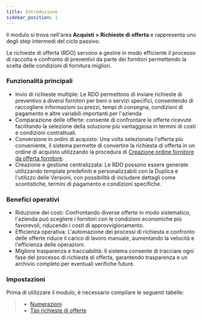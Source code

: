 ```yaml
---
title: Introduzione
sidebar_position: 1
---
```


Il modulo si trova nell'area **Acquisti > Richieste di offerta** e rappresenta uno degli step intermedi del ciclo passivo.

Le richieste di offerta (RDO) servono a gestire in modo efficiente il processo di raccolta e confronto di preventivi da parte dei fornitori permettendo la scelta delle condizioni di fornitura migliori.

### Funzionalità principali

- Invio di richieste multiple: Le RDO permettono di inviare richieste di preventivo a diversi fornitori per beni o servizi specifici, consentendo di raccogliere informazioni su prezzi, tempi di consegna, condizioni di pagamento e altre variabili importanti per l'azienda
- Comparazione delle offerte: consente di confrontare le offerte ricevute facilitando la selezione della soluzione più vantaggiosa in termini di costi e condizioni contrattuali.
- Conversione in ordini di acquisto: Una volta selezionata l'offerta più conveniente, il sistema permette di convertire la richiesta di offerta in un ordine di acquisto utilizzando la procedura di [Creazione ordine fornitore da offerta fornitore](/docs/purchase/offer-request/order-creation). 
- Creazione e gestione centralizzata: Le RDO possono essere generate utilizzando template predefiniti e personalizzabili con la Duplica e l'utilizzo delle Versioni, con possibilità di includere dettagli come scontistiche, termini di pagamento e condizioni specifiche.

### Benefici operativi

- Riduzione dei costi: Confrontando diverse offerte in modo sistematico, l'azienda può scegliere i fornitori con le condizioni economiche più favorevoli, riducendo i costi di approvvigionamento.
- Efficienza operativa: L'automazione dei processi di richiesta e confronto delle offerte riduce il carico di lavoro manuale, aumentando la velocità e l'efficienza delle operazioni.
- Migliore trasparenza e tracciabilità: Il sistema consente di tracciare ogni fase del processo di richiesta di offerta, garantendo trasparenza e un archivio completo per eventuali verifiche future.

### Impostazioni

Prima di utilizzare il modulo, è necessario compilare le seguenti tabelle:    
> - [Numerazioni](/docs/configurations/tables/fluentis-numerations) 
> - [Tipi richieste di offerte](/docs/configurations/tables/purchase/purchase-offer-type)
